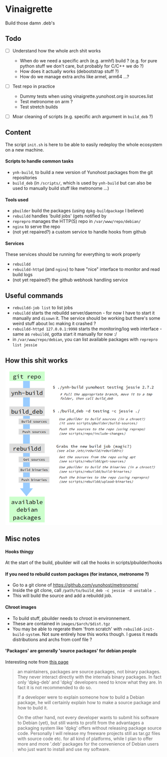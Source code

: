 Vinaigrette
===========

Build those damn .deb's

Todo
-----

- [ ] Understand how the whole arch shit works
	- When do we need a specific arch (e.g. armhf) build ? (e.g. for pure python stuff we don't care, but probably for C/C++ we do ?)
	- How does it actually works (debootstrap stuff ?)
	- How do we manage extra archs like armel, arm64 ...?

- [ ] Test repo in practice
	- Dummy tests when using vinaigrette.yunohost.org in sources.list
	- Test metronome on arm ?
	- Test stretch builds 

- [ ] Moar cleaning of scripts (e.g. specific arch argument in `build_deb` ?)

Content
-------

The script `init.sh` is here to be able to easily redeploy the whole ecosystem on a new machine.

#### Scripts to handle common tasks

- `ynh-build`, to build a new version of Yunohost packages from the git repositories
- `build_deb` (in `/scripts/`, which is used by `ynh-build` but can also be used to manually build stuff like metronome ...)

#### Tools used

- `pbuilder` build the packages (using `dpkg-buildpackage` I believe)
- `rebuildd` handles 'build jobs' (gets notified by
- `reprepro` manages the HTTP(S) repo in `/var/www/repo/debian/`
- `nginx` to serve the repo
- (not yet repaired?) a custom service to handle hooks from github

#### Services

These services should be running for everything to work properly
- `rebuildd`
- `rebuildd-httpd` (and `nginx`) to have "nice" interface to monitor and read build logs
- (not yet repaired?) the github webhook handling service

Useful commands
---------------

- `rebuildd-job list` to list jobs
- `rebuildd` starts the rebuildd server/daemon - for now I have to start it manually and `disown` it. The service should be working but there's some weird stuff about lxc making it crashed ?
- `rebuildd-httpd 127.0.0.1:9998` starts the monitoring/log web interface - same as `rebuildd`, gotta start it manually for now :/
- in `/var/www/repo/debian`, you can list available packages with `reprepro list jessie`

How this shit works
-------------------

![](doc/buildchain.png)

Misc notes
----------

#### Hooks thingy

At the start of the build, pbuilder will call the hooks in scripts/pbuilder/hooks 

#### If you need to rebuild custom packages (for instance, metronome ?)

- Go to a git clone of https://github.com/yunohost/metronome/
- Inside the git clone, call `/path/to/build_deb -c jessie -d unstable .`
- This will build the source and add a rebuildd job.

#### Chroot images

- To build stuff, pbuilder needs to chroot in environnement.
- These are contained in `images/$arch/$dist.tgz`
- You may be able to regerate them 'from scratch' with `rebuildd-init-build-system`. Not sure entirely how this works though. I guess it reads distributions and archs from conf file ?

#### 'Packages' are generally 'source packages' for debian people

Interesting note from [this page](http://tldp.org/HOWTO/html_single/Debian-Binary-Package-Building-HOWTO/)

>an maintainers, packages are source packages, not binary packages. They never interact directly with the internals binary packages. In fact only 'dpkg-deb' and 'dpkg' developers need to know what they are. In fact it is not recommended to do so.
>
>If a developer were to explain someone how to build a Debian package, he will certainly explain how to make a source package and how to build it.
>
>On the other hand, not every developer wants to submit his software to Debian (yet), but still wants to profit from the advantages a packaging system like 'dpkg' offers without releasing package source code. Personally I will release my freeware projects still as tar.gz files with source code etc. for all kind of platforms, while I plan to offer more and more '.deb' packages for the convenience of Debian users who just want to install and use my software. 

